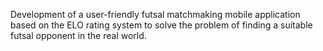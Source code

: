Development of a user-friendly futsal matchmaking mobile application based on the ELO rating system to solve the problem of finding a suitable futsal opponent in the real world.
